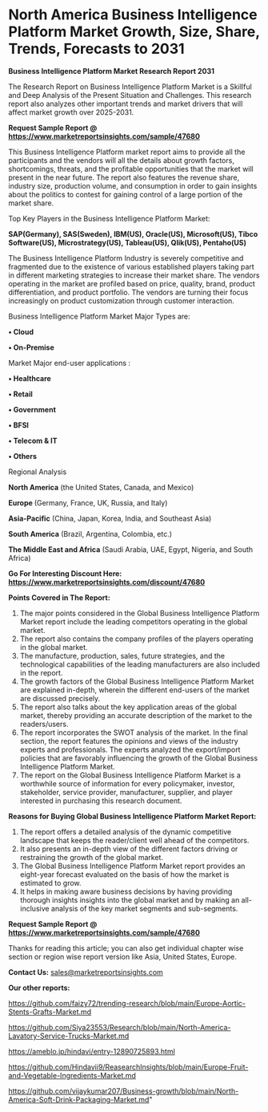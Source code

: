 # North America Business Intelligence Platform Market Growth, Size, Share, Trends, Forecasts to 2031

<strong>Business Intelligence Platform Market Research Report 2031</strong>

The Research Report on Business Intelligence Platform Market is a Skillful and Deep Analysis of the Present Situation and Challenges. This research report also analyzes other important trends and market drivers that will affect market growth over 2025-2031.

<strong>Request Sample Report @ <a href=https://www.marketreportsinsights.com/sample/47680>https://www.marketreportsinsights.com/sample/47680</a></strong>

This Business Intelligence Platform market report aims to provide all the participants and the vendors will all the details about growth factors, shortcomings, threats, and the profitable opportunities that the market will present in the near future. The report also features the revenue share, industry size, production volume, and consumption in order to gain insights about the politics to contest for gaining control of a large portion of the market share.

Top Key Players in the Business Intelligence Platform Market:

<strong>SAP(Germany), SAS(Sweden), IBM(US), Oracle(US), Microsoft(US), Tibco Software(US), Microstrategy(US), Tableau(US), Qlik(US), Pentaho(US)</strong>

The Business Intelligence Platform Industry is severely competitive and fragmented due to the existence of various established players taking part in different marketing strategies to increase their market share. The vendors operating in the market are profiled based on price, quality, brand, product differentiation, and product portfolio. The vendors are turning their focus increasingly on product customization through customer interaction.

Business Intelligence Platform Market Major Types are:

<strong>•  Cloud

•  On-Premise</strong>

Market Major end-user applications :

<strong>•  Healthcare

•  Retail

•  Government

•  BFSI

•  Telecom & IT

•  Others</strong>

Regional Analysis

</u><strong><b>North America</b></strong> (the United States, Canada, and Mexico)

<strong><b>Europe </b></strong>(Germany, France, UK, Russia, and Italy)

<strong><b>Asia-Pacific</b></strong> (China, Japan, Korea, India, and Southeast Asia)

<strong><b>South America</b></strong> (Brazil, Argentina, Colombia, etc.)

<strong><b>The Middle East and Africa</b></strong> (Saudi Arabia, UAE, Egypt, Nigeria, and South Africa)

<strong>Go For Interesting Discount Here: <a href=https://www.marketreportsinsights.com/discount/47680>https://www.marketreportsinsights.com/discount/47680</a></strong>

<strong>Points Covered in The Report:</strong>
<ol>
  <li>The major points considered in the Global Business Intelligence Platform Market report include the leading competitors operating in the global market.</li>
  <li>The report also contains the company profiles of the players operating in the global market.</li>
  <li>The manufacture, production, sales, future strategies, and the technological capabilities of the leading manufacturers are also included in the report.</li>
  <li>The growth factors of the Global Business Intelligence Platform Market are explained in-depth, wherein the different end-users of the market are discussed precisely.</li>
  <li>The report also talks about the key application areas of the global market, thereby providing an accurate description of the market to the readers/users.</li>
  <li>The report incorporates the SWOT analysis of the market. In the final section, the report features the opinions and views of the industry experts and professionals. The experts analyzed the export/import policies that are favorably influencing the growth of the Global Business Intelligence Platform Market.</li>
  <li>The report on the Global Business Intelligence Platform Market is a worthwhile source of information for every policymaker, investor, stakeholder, service provider, manufacturer, supplier, and player interested in purchasing this research document.</li>
</ol>
<strong>Reasons for Buying Global Business Intelligence Platform Market Report:</strong>

<ol>
  <li>The report offers a detailed analysis of the dynamic competitive landscape that keeps the reader/client well ahead of the competitors.</li>
  <li>It also presents an in-depth view of the different factors driving or restraining the growth of the global market.</li>
  <li>The Global Business Intelligence Platform Market report provides an eight-year forecast evaluated on the basis of how the market is estimated to grow.</li>
  <li>It helps in making aware business decisions by having providing thorough insights insights into the global market and by making an all-inclusive analysis of the key market segments and sub-segments.</li>
</ol>
<strong>Request Sample Report @ <a href=https://www.marketreportsinsights.com/sample/47680>https://www.marketreportsinsights.com/sample/47680</a></strong>


Thanks for reading this article; you can also get individual chapter wise section or region wise report version like Asia, United States, Europe.

<strong>Contact Us:</strong>
sales@marketreportsinsights.com

<strong>Our other reports:</strong>

<a href=https://github.com/faizy72/trending-research/blob/main/Europe-Aortic-Stents-Grafts-Market.md>https://github.com/faizy72/trending-research/blob/main/Europe-Aortic-Stents-Grafts-Market.md</a>

<a href=https://github.com/Siya23553/Research/blob/main/North-America-Lavatory-Service-Trucks-Market.md>https://github.com/Siya23553/Research/blob/main/North-America-Lavatory-Service-Trucks-Market.md</a>

<a href=https://ameblo.jp/hindavi/entry-12890725893.html>https://ameblo.jp/hindavi/entry-12890725893.html</a>

<a href=https://github.com/Hindavii9/ReasearchInsights/blob/main/Europe-Fruit-and-Vegetable-Ingredients-Market.md>https://github.com/Hindavii9/ReasearchInsights/blob/main/Europe-Fruit-and-Vegetable-Ingredients-Market.md</a>

<a href=https://github.com/vijaykumar207/Business-growth/blob/main/North-America-Soft-Drink-Packaging-Market.md>https://github.com/vijaykumar207/Business-growth/blob/main/North-America-Soft-Drink-Packaging-Market.md</a>"

